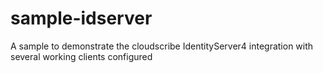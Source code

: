 # sample-idserver
A sample to demonstrate the cloudscribe IdentityServer4 integration with several working clients configured
